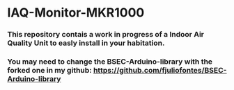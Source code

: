 # IAQ-Monitor-MKR1000
### This repository contais a work in progress of a Indoor Air Quality Unit to easly install in your habitation.

### You may need to change the BSEC-Arduino-library with the forked one in my github: https://github.com/fjuliofontes/BSEC-Arduino-library
